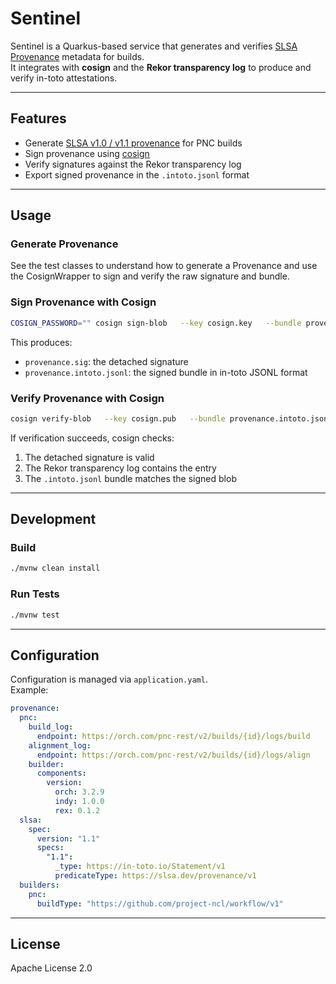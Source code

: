 # Sentinel

Sentinel is a Quarkus-based service that generates and verifies [SLSA Provenance](https://slsa.dev) metadata for builds.  
It integrates with **cosign** and the **Rekor transparency log** to produce and verify in-toto attestations.

---

## Features

- Generate [SLSA v1.0 / v1.1 provenance](https://slsa.dev/spec/v1.0/provenance) for PNC builds  
- Sign provenance using [cosign](https://github.com/sigstore/cosign)  
- Verify signatures against the Rekor transparency log  
- Export signed provenance in the `.intoto.jsonl` format  

---

## Usage

### Generate Provenance

See the test classes to understand how to generate a Provenance and use the CosignWrapper to sign and verify the raw signature and bundle.

### Sign Provenance with Cosign

```bash
COSIGN_PASSWORD="" cosign sign-blob   --key cosign.key   --bundle provenance.intoto.jsonl   provenance.json > provenance.sig
```

This produces:
- `provenance.sig`: the detached signature  
- `provenance.intoto.jsonl`: the signed bundle in in-toto JSONL format  

### Verify Provenance with Cosign

```bash
cosign verify-blob   --key cosign.pub   --bundle provenance.intoto.jsonl   --signature provenance.sig   provenance.json
```

If verification succeeds, cosign checks:
1. The detached signature is valid  
2. The Rekor transparency log contains the entry  
3. The `.intoto.jsonl` bundle matches the signed blob  

---

## Development

### Build

```bash
./mvnw clean install
```

### Run Tests

```bash
./mvnw test
```

---

## Configuration

Configuration is managed via `application.yaml`.  
Example:

```yaml
provenance:
  pnc:
    build_log:
      endpoint: https://orch.com/pnc-rest/v2/builds/{id}/logs/build
    alignment_log:
      endpoint: https://orch.com/pnc-rest/v2/builds/{id}/logs/align
    builder:
      components:
        version:
          orch: 3.2.9
          indy: 1.0.0
          rex: 0.1.2
  slsa:
    spec:
      version: "1.1"
      specs:
        "1.1":
          _type: https://in-toto.io/Statement/v1
          predicateType: https://slsa.dev/provenance/v1
  builders:
    pnc:
      buildType: "https://github.com/project-ncl/workflow/v1"
```

---

## License

Apache License 2.0
